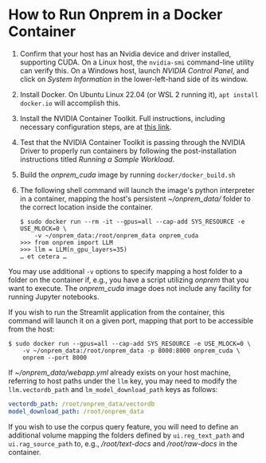 How to Run Onprem in a Docker Container
=======================================

1. Confirm that your host has an Nvidia device and driver installed, supporting
   CUDA. On a Linux host, the `nvidia-smi` command-line utility can verify this.
   On a Windows host, launch *NVIDIA Control Panel*, and click on
   *System Information* in the lower-left-hand side of its window.
2. Install Docker. On Ubuntu Linux 22.04 (or WSL 2 running it),
   `apt install docker.io` will accomplish this.
3. Install the NVIDIA Container Toolkit. Full instructions, including necessary
   configuration steps, are at
   [this link](https://docs.nvidia.com/datacenter/cloud-native/container-toolkit/latest/install-guide.html).
4. Test that the NVIDIA Container Toolkit is passing through the NVIDIA Driver
   to properly run containers by following the post-installation instructions
   titled *Running a Sample Workload*.
5. Build the *onprem_cuda* image by running `docker/docker_build.sh`
6. The following shell command will launch the image's python interpreter in a
   container, mapping the host's persistent *~/onprem_data/* folder to the
   correct location inside the container.

   ```shell
   $ sudo docker run --rm -it --gpus=all --cap-add SYS_RESOURCE -e USE_MLOCK=0 \
       -v ~/onprem_data:/root/onprem_data onprem_cuda
   >>> from onprem import LLM
   >>> llm = LLM(n_gpu_layers=35)
   … et cetera …
   ```

You may use additional `-v` options to specify mapping a host folder to a folder
on the container if, e.g., you have a script utilizing *onprem* that you want
to execute. The *onprem_cuda* image does not include any facility for running
Jupyter notebooks.

If you wish to run the Streamlit application from the container, this command
will launch it on a given port, mapping that port to be accessible from the
host:

```shell
$ sudo docker run --gpus=all --cap-add SYS_RESOURCE -e USE_MLOCK=0 \
    -v ~/onprem_data:/root/onprem_data -p 8000:8000 onprem_cuda \
    onprem --port 8000
```

If *~/onprem_data/webapp.yml* already exists on your host machine, referring to
host paths under the `llm` key, you may need to modify the `llm.vectordb_path`
and `lm_model_download_path` keys as follows:

```yaml
vectordb_path: /root/onprem_data/vectordb
model_download_path: /root/onprem_data
```

If you wish to use the corpus query feature, you will need to define an additional volume
mapping the folders defined by `ui.reg_text_path` and `ui.rag_source_path` to, e.g.,
*/root/text-docs* and */root/raw-docs* in the container.
